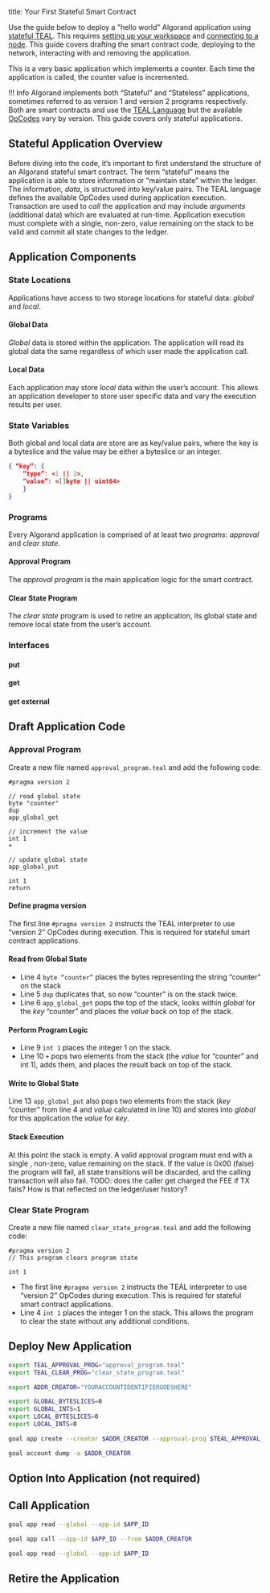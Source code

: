 title: Your First Stateful Smart Contract

Use the guide below to deploy a "hello world" Algorand application using [stateful TEAL](TODO:). This requires [setting up your workspace](https://developer.algorand.org/docs/build-apps/setup) and [connecting to a node](https://developer.algorand.org/docs/build-apps/connect/). This guide covers drafting the smart contract code, deploying to the network, interacting with and removing the application.

This is a very basic application which implements a counter. Each time the application is called, the counter value is incremented. 

!!! Info
	Algorand implements both “Stateful” and “Stateless” applications, sometimes referred to as version 1 and version 2 programs respectively. Both are smart contracts and use the [TEAL Language](https://developer.algorand.org/docs/features/asc1/teal_overview/) but the available [OpCodes](https://developer.algorand.org/docs/reference/teal/opcodes/) vary by version. This guide covers only stateful applications.

## Stateful Application Overview

Before diving into the code, it’s important to first understand the structure of an Algorand stateful smart contract. The term “stateful” means the application is able to store information or “maintain state” within the ledger. The information, _data_, is structured into key/value pairs. The TEAL language defines the available OpCodes used during application execution. Transaction are used to _call_ the application and may include _arguments_ (additional data) which are evaluated at run-time. Application execution must complete with a single, non-zero, value remaining on the stack to be valid and commit all state changes to the ledger. 

## Application Components

### State Locations

Applications have access to two storage locations for stateful data: _global_ and _local_. 

#### Global Data

_Global_ data is stored within the application. The application will read its global data the same regardless of which user made the application call.

#### Local Data

Each application may store _local_ data within the user’s account. This allows an application developer to store user specific data and vary the execution results per user.

### State Variables

Both global and local data are store are as key/value pairs, where the key is a byteslice and the value may be either a byteslice or an integer.

```json
{ “key”: {
	“type”: <1 || 2>,
	“value”: <[]byte || uint64>
	}
}
```

### Programs

Every Algorand application is comprised of at least two _programs_: *approval* and *clear state*. 

#### Approval Program
The _approval program_ is the main application logic for the smart contract. 

#### Clear State Program
The _clear state_ program is used to retire an application, its global state and remove local state from the user’s account. 

### Interfaces
#### put
#### get
#### get external

## Draft Application Code

### Approval Program

Create a new file named `approval_program.teal` and add the following code:

```teal
#pragma version 2

// read global state
byte "counter"
dup
app_global_get

// increment the value
int 1
+

// update global state
app_global_put

int 1
return
```

#### Define pragma version

The first line `#pragma version 2` instructs the TEAL interpreter to use “version 2” OpCodes during execution. This is required for stateful smart contract applications. 

#### Read from Global State

- Line 4 `byte “counter”` places the bytes representing the string “counter” on the stack
- Line 5 `dup` duplicates that, so now “counter” is on the stack twice.
- Line 6 `app_global_get` pops the top of the stack, looks within _global_ for the _key_ “counter” and places the _value_ back on top of the stack.

#### Perform Program Logic

- Line 9 `int 1` places the integer 1 on the stack.
- Line 10 `+` pops two elements from the stack (the _value_ for “counter” and int 1), adds them, and places the result back on top of the stack.

#### Write to Global State

Line 13 `app_global_put` also pops two elements from the stack (_key_ “counter” from line 4 and _value_ calculated in line 10) and stores into _global_ for this application the _value_ for _key_.

#### Stack Execution

At this point the stack is empty. A valid approval program must end with a single , non-zero, value remaining on the stack. If the value is 0x00 (false) the program will fail, all state transitions will be discarded, and the calling transaction will also fail. TODO: does the caller get charged the FEE if TX fails? How is that reflected on the ledger/user history?

### Clear State Program

Create a new file named `clear_state_program.teal` and add the following code:
```teal
#pragma version 2
// This program clears program state

int 1
```

- The first line `#pragma version 2` instructs the TEAL interpreter to use “version 2” OpCodes during execution. This is required for stateful smart contract applications. 
- Line 4 `int 1` places the integer 1 on the stack. This allows the program to clear the state without any additional conditions.

## Deploy New Application

```bash
export TEAL_APPROVAL_PROG="approval_program.teal"
export TEAL_CLEAR_PROG="clear_state_program.teal"

export ADDR_CREATOR="YOURACCOUNTIDENTIFIERGOESHERE"

export GLOBAL_BYTESLICES=0
export GLOBAL_INTS=1
export LOCAL_BYTESLICES=0
export LOCAL_INTS=0
```

```bash
goal app create --creator $ADDR_CREATOR --approval-prog $TEAL_APPROVAL_PROG --clear-prog $TEAL_CLEAR_PROG --global-byteslices $GLOBAL_BYTESLICES --global-ints $GLOBAL_INTS --local-byteslices $LOCAL_BYTESLICES --local-ints $LOCAL_INTS 

goal account dump -a $ADDR_CREATOR
```

## Option Into Application (not required)

## Call Application

```bash
goal app read --global --app-id $APP_ID

goal app call --app-id $APP_ID --from $ADDR_CREATOR

goal app read --global --app-id $APP_ID
```

## Retire the Application
